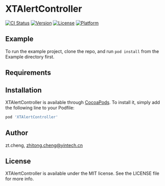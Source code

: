 # XTAlertController

[![CI Status](https://img.shields.io/travis/zt.cheng/XTAlertController.svg?style=flat)](https://travis-ci.org/zt.cheng/XTAlertController)
[![Version](https://img.shields.io/cocoapods/v/XTAlertController.svg?style=flat)](https://cocoapods.org/pods/XTAlertController)
[![License](https://img.shields.io/cocoapods/l/XTAlertController.svg?style=flat)](https://cocoapods.org/pods/XTAlertController)
[![Platform](https://img.shields.io/cocoapods/p/XTAlertController.svg?style=flat)](https://cocoapods.org/pods/XTAlertController)

## Example

To run the example project, clone the repo, and run `pod install` from the Example directory first.

## Requirements

## Installation

XTAlertController is available through [CocoaPods](https://cocoapods.org). To install
it, simply add the following line to your Podfile:

```ruby
pod 'XTAlertController'
```

## Author

zt.cheng, zhitong.cheng@yintech.cn

## License

XTAlertController is available under the MIT license. See the LICENSE file for more info.
